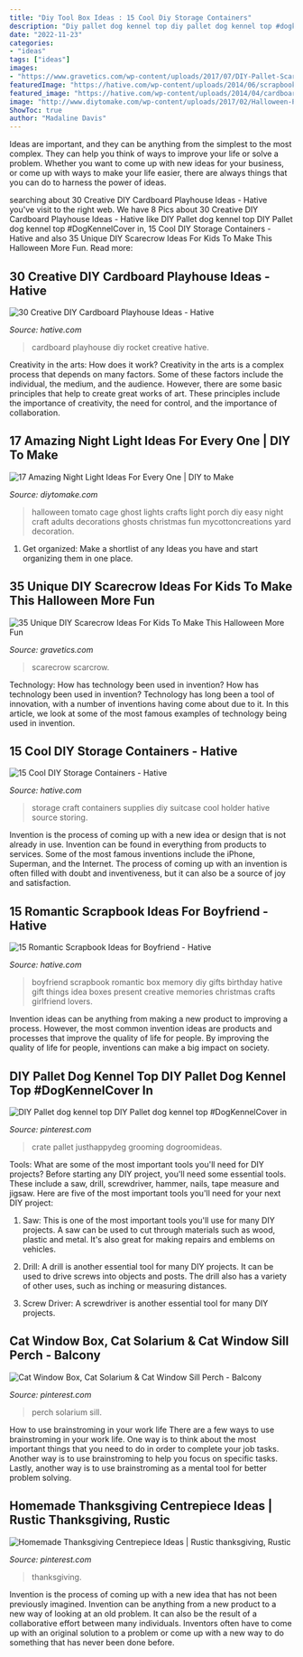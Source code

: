 ```yaml
---
title: "Diy Tool Box Ideas : 15 Cool Diy Storage Containers"
description: "Diy pallet dog kennel top diy pallet dog kennel top #dogkennelcover in"
date: "2022-11-23"
categories:
- "ideas"
tags: ["ideas"]
images:
- "https://www.gravetics.com/wp-content/uploads/2017/07/DIY-Pallet-Scarcrow.jpg"
featuredImage: "https://hative.com/wp-content/uploads/2014/06/scrapbook-ideas-for-boyfriend/14-scrapbook-ideas-for-lovers.jpg"
featured_image: "https://hative.com/wp-content/uploads/2014/04/cardboard-playhouse/12-rocket-cardboard-playhouse.jpg"
image: "http://www.diytomake.com/wp-content/uploads/2017/02/Halloween-Porch-Night-Light.jpg"
ShowToc: true
author: "Madaline Davis"
---
```



Ideas are important, and they can be anything from the simplest to the most complex. They can help you think of ways to improve your life or solve a problem. Whether you want to come up with new ideas for your business, or come up with ways to make your life easier, there are always things that you can do to harness the power of ideas.

	

		
searching about 30 Creative DIY Cardboard Playhouse Ideas - Hative you've visit to the right web. We have 8 Pics about 30 Creative DIY Cardboard Playhouse Ideas - Hative like DIY Pallet dog kennel top DIY Pallet dog kennel top #DogKennelCover in, 15 Cool DIY Storage Containers - Hative and also 35 Unique DIY Scarecrow Ideas For Kids To Make This Halloween More Fun. Read more:
		
    
## 30 Creative DIY Cardboard Playhouse Ideas - Hative

<img loading=lazy src="https://hative.com/wp-content/uploads/2014/04/cardboard-playhouse/12-rocket-cardboard-playhouse.jpg" onerror="this.onerror=null;this.src='https://tse3.mm.bing.net/th?id=OIP.b47Uru8GuZfxUbXWsjl-iAHaLH&amp;pid=15.1';" alt="30 Creative DIY Cardboard Playhouse Ideas - Hative">

_Source: hative.com_

>cardboard playhouse diy rocket creative hative. 

	

Creativity in the arts: How does it work?
Creativity in the arts is a complex process that depends on many factors. Some of these factors include the individual, the medium, and the audience. However, there are some basic principles that help to create great works of art. These principles include the importance of creativity, the need for control, and the importance of collaboration.

    
## 17 Amazing Night Light Ideas For Every One | DIY To Make

<img loading=lazy src="http://www.diytomake.com/wp-content/uploads/2017/02/Halloween-Porch-Night-Light.jpg" onerror="this.onerror=null;this.src='https://tse3.mm.bing.net/th?id=OIP.2sy-yPawYIJH0Z3yZW3NfgHaJ4&amp;pid=15.1';" alt="17 Amazing Night Light Ideas For Every One | DIY to Make">

_Source: diytomake.com_

>halloween tomato cage ghost lights crafts light porch diy easy night craft adults decorations ghosts christmas fun mycottoncreations yard decoration. 

	

1. Get organized: Make a shortlist of any Ideas you have and start organizing them in one place.

    
## 35 Unique DIY Scarecrow Ideas For Kids To Make This Halloween More Fun

<img loading=lazy src="https://www.gravetics.com/wp-content/uploads/2017/07/DIY-Pallet-Scarcrow.jpg" onerror="this.onerror=null;this.src='https://tse4.mm.bing.net/th?id=OIP.vS7fFnO4E-OkOofH3C294QHaJ4&amp;pid=15.1';" alt="35 Unique DIY Scarecrow Ideas For Kids To Make This Halloween More Fun">

_Source: gravetics.com_

>scarecrow scarcrow. 

	

Technology: How has technology been used in invention?
How has technology been used in invention? Technology has long been a tool of innovation, with a number of inventions having come about due to it. In this article, we look at some of the most famous examples of technology being used in invention.

    
## 15 Cool DIY Storage Containers - Hative

<img loading=lazy src="https://hative.com/wp-content/uploads/2014/11/diy-storage-containers/3-old-suitcase-craft-supplies-holder.jpg" onerror="this.onerror=null;this.src='https://tse3.mm.bing.net/th?id=OIP.TKnGfSCWZWXl5ECbdYWwwwHaJ4&amp;pid=15.1';" alt="15 Cool DIY Storage Containers - Hative">

_Source: hative.com_

>storage craft containers supplies diy suitcase cool holder hative source storing. 

	

Invention is the process of coming up with a new idea or design that is not already in use. Invention can be found in everything from products to services. Some of the most famous inventions include the iPhone, Superman, and the Internet. The process of coming up with an invention is often filled with doubt and inventiveness, but it can also be a source of joy and satisfaction.

    
## 15 Romantic Scrapbook Ideas For Boyfriend - Hative

<img loading=lazy src="https://hative.com/wp-content/uploads/2014/06/scrapbook-ideas-for-boyfriend/14-scrapbook-ideas-for-lovers.jpg" onerror="this.onerror=null;this.src='https://tse2.mm.bing.net/th?id=OIP.7yqCcXCTzDaVwZay9thIkAHaJ4&amp;pid=15.1';" alt="15 Romantic Scrapbook Ideas for Boyfriend - Hative">

_Source: hative.com_

>boyfriend scrapbook romantic box memory diy gifts birthday hative gift things idea boxes present creative memories christmas crafts girlfriend lovers. 

	

Invention ideas can be anything from making a new product to improving a process. However, the most common invention ideas are products and processes that improve the quality of life for people. By improving the quality of life for people, inventions can make a big impact on society.

    
## DIY Pallet Dog Kennel Top DIY Pallet Dog Kennel Top #DogKennelCover In

<img loading=lazy src="https://i.pinimg.com/736x/a4/ee/22/a4ee2251896d165b8004d6bb8ba087ce.jpg" onerror="this.onerror=null;this.src='https://tse3.mm.bing.net/th?id=OIP.wfLInsii-OACMpxQqZN1uAHaNK&amp;pid=15.1';" alt="DIY Pallet dog kennel top DIY Pallet dog kennel top #DogKennelCover in">

_Source: pinterest.com_

>crate pallet justhappydeg grooming dogroomideas. 

	

Tools: What are some of the most important tools you'll need for DIY projects?
Before starting any DIY project, you'll need some essential tools. These include a saw, drill, screwdriver, hammer, nails, tape measure and jigsaw. Here are five of the most important tools you'll need for your next DIY project: 
1) Saw: This is one of the most important tools you'll use for many DIY projects. A saw can be used to cut through materials such as wood, plastic and metal. It's also great for making repairs and emblems on vehicles. 

2) Drill: A drill is another essential tool for many DIY projects. It can be used to drive screws into objects and posts. The drill also has a variety of other uses, such as inching or measuring distances. 

3) Screw Driver: A screwdriver is another essential tool for many DIY projects.

    
## Cat Window Box, Cat Solarium &amp; Cat Window Sill Perch - Balcony

<img loading=lazy src="https://i.pinimg.com/736x/8d/8e/fa/8d8efa50e525b71f769d18ee017c2eef.jpg" onerror="this.onerror=null;this.src='https://tse4.mm.bing.net/th?id=OIP.UgpqMoeE6Q6-3OjpIYRxhAHaLE&amp;pid=15.1';" alt="Cat Window Box, Cat Solarium &amp; Cat Window Sill Perch - Balcony">

_Source: pinterest.com_

>perch solarium sill. 

	

How to use brainstroming in your work life
There are a few ways to use brainstroming in your work life. One way is to think about the most important things that you need to do in order to complete your job tasks. Another way is to use brainstroming to help you focus on specific tasks. Lastly, another way is to use brainstroming as a mental tool for better problem solving.

    
## Homemade Thanksgiving Centrepiece Ideas | Rustic Thanksgiving, Rustic

<img loading=lazy src="https://i.pinimg.com/736x/37/5f/c1/375fc1d76b094e07f7f2cd0d17a01bfb.jpg" onerror="this.onerror=null;this.src='https://tse4.mm.bing.net/th?id=OIP.dKW52lMer85Q68KMjpVQ2gHaLJ&amp;pid=15.1';" alt="Homemade Thanksgiving Centrepiece Ideas | Rustic thanksgiving, Rustic">

_Source: pinterest.com_

>thanksgiving. 

	

Invention is the process of coming up with a new idea that has not been previously imagined. Invention can be anything from a new product to a new way of looking at an old problem. It can also be the result of a collaborative effort between many individuals. Inventors often have to come up with an original solution to a problem or come up with a new way to do something that has never been done before.

